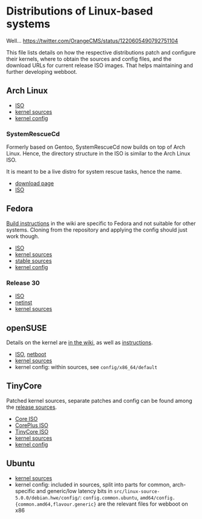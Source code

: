 # Distributions of Linux-based systems

Well... https://twitter.com/OrangeCMS/status/1220605490792751104

This file lists details on how the respective distributions patch and configure
their kernels, where to obtain the sources and config files, and the download
URLs for current release ISO images. That helps maintaining and further
developing webboot.

## Arch Linux

- [ISO](http://mirror.rackspace.com/archlinux/iso/2020.01.01/archlinux-2020.01.01-x86_64.iso)
- [kernel sources](https://git.archlinux.org/linux.git?signed#tag=v5.4.14-arch1)
- [kernel config](https://git.archlinux.org/svntogit/packages.git/tree/trunk?h=packages/linux)

### SystemRescueCd

Formerly based on Gentoo, SystemRescueCd now builds on top of Arch Linux. Hence,
the directory structure in the ISO is similar to the Arch Linux ISO.

It is meant to be a live distro for system rescue tasks, hence the name.

- [download page](http://www.system-rescue-cd.org/Download/)
- [ISO](https://osdn.net/projects/systemrescuecd/storage/releases/6.0.7/systemrescuecd-6.0.7.iso)

## Fedora

[Build instructions](https://fedoraproject.org/wiki/Building_a_custom_kernel)
in the wiki are specific to Fedora and not suitable for other systems.
Cloning from the repository and applying the config should just work though.

- [ISO](https://download.fedoraproject.org/pub/fedora/linux/releases/31/Workstation/x86_64/iso/Fedora-Workstation-Live-x86_64-31-1.9.iso)
- [kernel sources](https://src.fedoraproject.org/rpms/kernel/tree/master)
- [stable sources](https://koji.fedoraproject.org/koji/search?terms=kernel-5.5.0-0.rc6.git3.1.fc32&type=build&match=glob)
- [kernel config](https://src.fedoraproject.org/rpms/kernel/raw/master/f/kernel-x86_64-fedora.config)

### Release 30

- [ISO](https://dl.fedoraproject.org/pub/archive/fedora/linux/releases/30/Workstation/x86_64/iso/Fedora-Workstation-Live-x86_64-30-1.2.iso)
- [netinst](https://dl.fedoraproject.org/pub/archive/fedora/linux/releases/30/Workstation/x86_64/iso/Fedora-Workstation-netinst-x86_64-30-1.2.iso)
- [kernel sources](https://dl.fedoraproject.org/pub/archive/fedora/linux/releases/30/Workstation/source/tree/Packages/k/kernel-5.0.9-301.fc30.src.rpm)

## openSUSE

Details on the kernel are [in the wiki](https://en.opensuse.org/Kernel), as well
as [instructions](https://en.opensuse.org/openSUSE:Kernel_git).

- [ISO](https://download.opensuse.org/distribution/leap/15.1/iso/openSUSE-Leap-15.1-DVD-x86_64.iso),
  [netboot](https://download.opensuse.org/distribution/leap/15.1/iso/openSUSE-Leap-15.1-NET-x86_64.iso)
- [kernel sources](https://kernel.opensuse.org/cgit/kernel-source/tree/config/x86_64/default?h=openSUSE-15.2)
- kernel config: within sources, see `config/x86_64/default`

## TinyCore

Patched kernel sources, separate patches and config can be found among the
[release sources](http://tinycorelinux.net/10.x/x86/release/src/kernel/).

- [Core ISO](http://tinycorelinux.net/10.x/x86/release/Core-current.iso)
- [CorePlus ISO](http://tinycorelinux.net/10.x/x86/release/CorePlus-current.iso)
- [TinyCore ISO](http://tinycorelinux.net/10.x/x86/release/TinyCore-current.iso)
- [kernel sources](http://tinycorelinux.net/10.x/x86/release/src/kernel/linux-4.19.10-patched.txz)
- [kernel config](http://tinycorelinux.net/10.x/x86/release/src/kernel/config-4.19.10-tinycore)

## Ubuntu

- [kernel sources](http://security.ubuntu.com/ubuntu/pool/main/l/linux-hwe/linux-source-5.0.0_5.0.0-37.40~18.04.1_all.deb)
- kernel config: included in sources, split into parts for common, arch-specific
  and generic/low latency bits in `src/linux-source-5.0.0/debian.hwe/config/`:
  `config.common.ubuntu`, `amd64/config.{common.amd64,flavour.generic}` are
  the relevant files for webboot on x86
